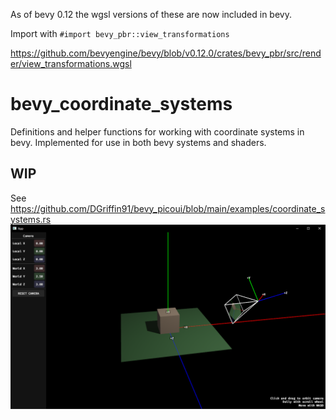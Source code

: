 As of bevy 0.12 the wgsl versions of these are now included in bevy.

Import with `#import bevy_pbr::view_transformations`

https://github.com/bevyengine/bevy/blob/v0.12.0/crates/bevy_pbr/src/render/view_transformations.wgsl

# bevy_coordinate_systems
Definitions and helper functions for working with coordinate systems in bevy.
Implemented for use in both bevy systems and shaders.

## WIP

See https://github.com/DGriffin91/bevy_picoui/blob/main/examples/coordinate_systems.rs
![demo](coordinate_systems.png)
